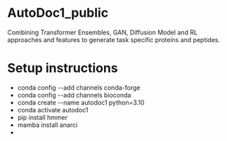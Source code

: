 # AutoDoc1_public
Combining Transformer Ensembles, GAN, Diffusion Model and RL approaches and features to generate task specific proteins and peptides.
# Setup instructions
* conda config --add channels conda-forge
* conda config --add channels bioconda
* conda create --name autodoc1 python=3.10
* conda activate autodoc1
* pip install hmmer
* mamba install anarci
* 